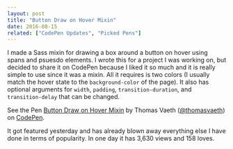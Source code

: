 ```yaml
---
layout: post
title: "Button Draw on Hover Mixin"
date: 2016-08-15
related: ["CodePen Updates", "Picked Pens"]
---
```

I made a Sass mixin for drawing a box around a button on hover using spans and psuesdo elements. I wrote this for a project I was working on, but decided to share it on CodePen because I liked it so much and it is really simple to use since it was a mixin. All it requires is two colors (I usually match the hover state to the `background-color` of the page). It also has optional arguments for `width`, `padding`, `transition-duration`, and `transition-delay` that can be changed.
<p data-height="350" data-theme-id="0" data-slug-hash="JKxRNk" data-default-tab="result" data-user="thomasvaeth" data-embed-version="2" class="codepen">See the Pen <a href="http://codepen.io/thomasvaeth/pen/JKxRNk/">Button Draw on Hover Mixin</a> by Thomas Vaeth (<a href="http://codepen.io/thomasvaeth">@thomasvaeth</a>) on <a href="http://codepen.io">CodePen</a>.</p>
<script async src="//assets.codepen.io/assets/embed/ei.js"></script>
It got featured yesterday and has already blown away everything else I have done in terms of popularity. In one day it has 3,630 views and 158 loves.
